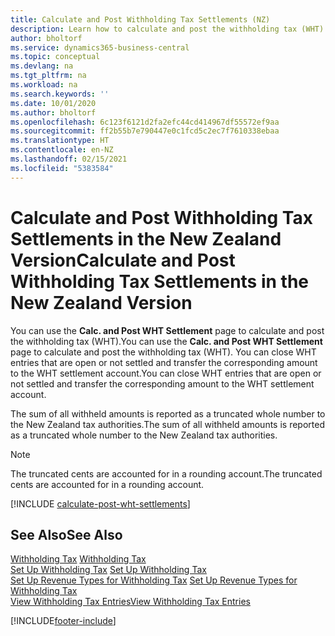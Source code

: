 ```yaml
---
title: Calculate and Post Withholding Tax Settlements (NZ)
description: Learn how to calculate and post the withholding tax (WHT) in the New Zealand version of Business Central.
author: bholtorf
ms.service: dynamics365-business-central
ms.topic: conceptual
ms.devlang: na
ms.tgt_pltfrm: na
ms.workload: na
ms.search.keywords: ''
ms.date: 10/01/2020
ms.author: bholtorf
ms.openlocfilehash: 6c123f6121d2fa2efc44cd414967df55572ef9aa
ms.sourcegitcommit: ff2b55b7e790447e0c1fcd5c2ec7f7610338ebaa
ms.translationtype: HT
ms.contentlocale: en-NZ
ms.lasthandoff: 02/15/2021
ms.locfileid: "5383584"
---
```

# <a name="calculate-and-post-withholding-tax-settlements-in-the-new-zealand-version"></a><span data-ttu-id="3a4c3-103">Calculate and Post Withholding Tax Settlements in the New Zealand Version</span><span class="sxs-lookup"><span data-stu-id="3a4c3-103">Calculate and Post Withholding Tax Settlements in the New Zealand Version</span></span>

<span data-ttu-id="3a4c3-104">You can use the **Calc. and Post WHT Settlement** page to calculate and post the withholding tax (WHT).</span><span class="sxs-lookup"><span data-stu-id="3a4c3-104">You can use the **Calc. and Post WHT Settlement** page to calculate and post the withholding tax (WHT).</span></span> <span data-ttu-id="3a4c3-105">You can close WHT entries that are open or not settled and transfer the corresponding amount to the WHT settlement account.</span><span class="sxs-lookup"><span data-stu-id="3a4c3-105">You can close WHT entries that are open or not settled and transfer the corresponding amount to the WHT settlement account.</span></span>  

<span data-ttu-id="3a4c3-106">The sum of all withheld amounts is reported as a truncated whole number to the New Zealand tax authorities.</span><span class="sxs-lookup"><span data-stu-id="3a4c3-106">The sum of all withheld amounts is reported as a truncated whole number to the New Zealand tax authorities.</span></span>  

> [!NOTE]  
> <span data-ttu-id="3a4c3-107">The truncated cents are accounted for in a rounding account.</span><span class="sxs-lookup"><span data-stu-id="3a4c3-107">The truncated cents are accounted for in a rounding account.</span></span>  

[!INCLUDE [calculate-post-wht-settlements](../includes/AUNZ/calculate-post-wht-settlements.md)]

## <a name="see-also"></a><span data-ttu-id="3a4c3-108">See Also</span><span class="sxs-lookup"><span data-stu-id="3a4c3-108">See Also</span></span>

<span data-ttu-id="3a4c3-109">[Withholding Tax](withholding-tax.md) </span><span class="sxs-lookup"><span data-stu-id="3a4c3-109">[Withholding Tax](withholding-tax.md) </span></span>  
<span data-ttu-id="3a4c3-110">[Set Up Withholding Tax](how-to-set-up-withholding-tax.md) </span><span class="sxs-lookup"><span data-stu-id="3a4c3-110">[Set Up Withholding Tax](how-to-set-up-withholding-tax.md) </span></span>  
<span data-ttu-id="3a4c3-111">[Set Up Revenue Types for Withholding Tax](how-to-set-up-revenue-types-for-withholding-tax.md) </span><span class="sxs-lookup"><span data-stu-id="3a4c3-111">[Set Up Revenue Types for Withholding Tax](how-to-set-up-revenue-types-for-withholding-tax.md) </span></span>  
[<span data-ttu-id="3a4c3-112">View Withholding Tax Entries</span><span class="sxs-lookup"><span data-stu-id="3a4c3-112">View Withholding Tax Entries</span></span>](how-to-view-withholding-tax-entries.md)


[!INCLUDE[footer-include](../../includes/footer-banner.md)]